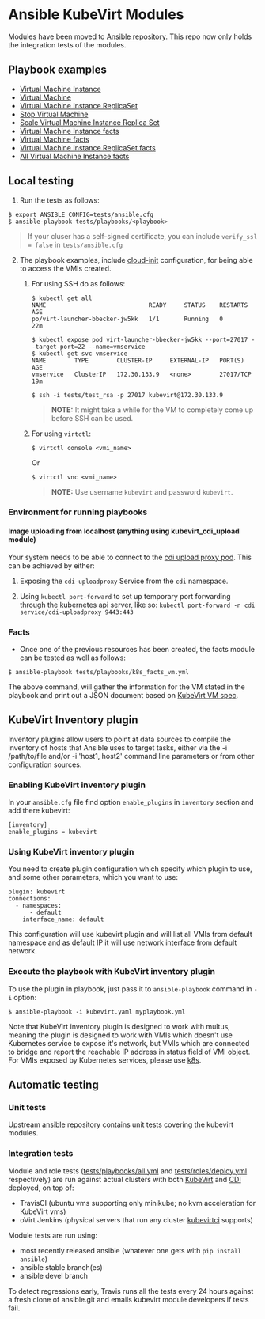 # Ansible KubeVirt Modules

Modules have been moved to [Ansible repository](https://github.com/ansible/ansible/tree/devel/lib/ansible/modules/cloud/kubevirt). This repo now only holds the integration tests of the modules.

## Playbook examples

* [Virtual Machine Instance](tests/playbooks/k8s_vmi.yml)
* [Virtual Machine](tests/playbooks/k8s_vm.yml)
* [Virtual Machine Instance ReplicaSet](tests/playbooks/k8s_vmirs.yml)
* [Stop Virtual Machine](tests/playbooks/kubevirt_vm_status.yml)
* [Scale Virtual Machine Instance Replica Set](tests/playbooks/kubevirt_scale_vmirs.yml)
* [Virtual Machine Instance facts](tests/playbooks/k8s_facts_vmi.yml)
* [Virtual Machine facts](tests/playbooks/k8s_facts_vm.yml)
* [Virtual Machine Instance ReplicaSet facts](tests/playbooks/k8s_facts_vmirs.yml)
* [All Virtual Machine Instance facts](tests/playbooks/k8s_facts.yml)

## Local testing

1. Run the tests as follows:

```shell
$ export ANSIBLE_CONFIG=tests/ansible.cfg
$ ansible-playbook tests/playbooks/<playbook>
```
> If your cluser has a self-signed certificate, you can include `verify_ssl = false` in `tests/ansible.cfg`

2. The playbook examples, include [cloud-init](http://cloudinit.readthedocs.io/en/latest/) configuration, for being able to access the VMIs created.

    1. For using SSH do as follows:

        ```shell
        $ kubectl get all
        NAME                             READY     STATUS    RESTARTS   AGE
        po/virt-launcher-bbecker-jw5kk   1/1       Running   0          22m

        $ kubectl expose pod virt-launcher-bbecker-jw5kk --port=27017 --target-port=22 --name=vmservice
        $ kubectl get svc vmservice
        NAME        TYPE        CLUSTER-IP     EXTERNAL-IP   PORT(S)     AGE
        vmservice   ClusterIP   172.30.133.9   <none>        27017/TCP   19m

        $ ssh -i tests/test_rsa -p 27017 kubevirt@172.30.133.9
        ```

        > **NOTE:** It might take a while for the VM to completely come up before SSH can be used.

    2. For using `virtctl`:

        ```shell
        $ virtctl console <vmi_name>
        ```

        Or

        ```shell
        $ virtctl vnc <vmi_name>
        ```

        > **NOTE:** Use username `kubevirt` and password `kubevirt`.

### Environment for running playbooks

#### Image uploading from localhost (anything using kubevirt_cdi_upload module)

Your system needs to be able to connect to the [cdi upload proxy pod](https://github.com/kubevirt/containerized-data-importer/blob/master/doc/upload.md). This can be achieved by either:

1. Exposing the `cdi-uploadproxy` Service from the `cdi` namespace.

2. Using `kubectl port-forward` to set up temporary port forwarding through the kubernetes api server, like so: `kubectl port-forward -n cdi service/cdi-uploadproxy 9443:443`

### Facts

* Once one of the previous resources has been created, the facts module can be tested as well as follows:

```shell
$ ansible-playbook tests/playbooks/k8s_facts_vm.yml
```

The above command, will gather the information for the VM stated in the playbook and print out a JSON document based on [KubeVirt VM spec](https://kubevirt.io/api-reference/master/definitions.html#_v1_virtualmachine).


## KubeVirt Inventory plugin
Inventory plugins allow users to point at data sources to compile the inventory of hosts that Ansible uses to target tasks, either via the -i /path/to/file and/or -i 'host1, host2' command line parameters or from other configuration sources.

### Enabling KubeVirt inventory plugin
In your `ansible.cfg` file find option `enable_plugins` in `inventory` section and add there kubevirt:

```
[inventory]
enable_plugins = kubevirt
```

### Using KubeVirt inventory plugin
You need to create plugin configuration which specify which plugin to use, and some other parameters, which you want to use:

```
plugin: kubevirt
connections:
  - namespaces:
      - default
    interface_name: default
```

This configuration will use kubevirt plugin and will list all VMIs from default namespace and as default IP it will use network interface from default network.

### Execute the playbook with KubeVirt inventory plugin
To use the plugin in playbook, just pass it to `ansible-playbook` command in `-i` option:

```
$ ansible-playbook -i kubevirt.yaml myplaybook.yml
```

Note that KubeVirt inventory plugin is designed to work with multus, meaning the plugin is designed to work with VMIs which doesn't use Kubernetes service to expose it's network, but VMIs which are connected to bridge and report the reachable IP address in status field of VMI object. For VMIs exposed by Kubernetes services, please use [k8s](https://docs.ansible.com/ansible/latest/plugins/inventory/k8s.html).

## Automatic testing

### Unit tests

Upstream [ansible](https://github.com/ansible/ansible) repository contains unit tests covering the kubevirt modules.

### Integration tests

Module and role tests ([tests/playbooks/all.yml](tests/playbooks/all.yml) and [tests/roles/deploy.yml](tests/roles/deploy.yml) respectively) are run
against actual clusters with both [KubeVirt](https://github.com/kubevirt/kubevirt) and [CDI](https://github.com/kubevirt/containerized-data-importer) deployed, on top of:
- TravisCI (ubuntu vms supporting only minikube; no kvm acceleration for KubeVirt vms)
- oVirt Jenkins (physical servers that run any cluster [kubevirtci](https://github.com/kubevirt/kubevirtci) supports)

Module tests are run using:
- most recently released ansible (whatever one gets with `pip install ansible`)
- ansible stable branch(es)
- ansible devel branch

To detect regressions early, Travis runs all the tests every 24 hours against a fresh clone of ansible.git and emails kubevirt module developers if tests fail.
